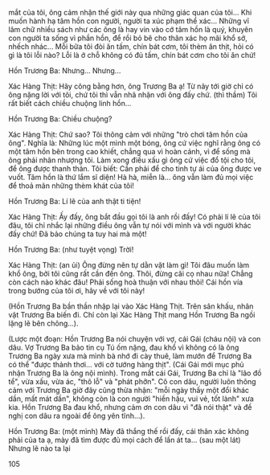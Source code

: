 mắt của tôi, ông cảm nhận thế giới này qua những giác quan của tôi... Khi muốn hành hạ tâm hồn con người, người ta xúc phạm thể xác... Những vĩ lãm chữ nhiều sách như các ông là hay vin vào cớ tâm hồn là quý, khuyên con người ta sống vì phần hồn, để rồi bỏ bê cho thân xác họ mãi khổ sở, nhếch nhác... Mỗi bữa tôi đòi ăn tấm, chín bát cơm, tôi thèm ăn thịt, hỏi có gì là tôi lỗi nào? Lỗi là ở chỗ không có đủ tấm, chín bát cơm cho tôi ăn chứ!

Hồn Trương Ba: Nhưng... Nhưng...

Xác Hàng Thịt: Hãy công bằng hơn, ông Trương Ba ạ! Từ nãy tới giờ chỉ có ông nặng lời với tôi, chứ tôi thì vẫn nhã nhặn với ông đấy chứ. (thì thầm) Tôi rất biết cách chiều chuộng linh hồn...

Hồn Trương Ba: Chiều chuộng?

Xác Hàng Thịt: Chứ sao? Tôi thông cảm với những "trò chơi tâm hồn của ông". Nghĩa là: Những lúc một mình một bóng, ông cứ việc nghĩ rằng ông có một tâm hồn bên trong cao khiết, chẳng qua vì hoàn cảnh, vì để sống mà ông phải nhân nhượng tôi. Làm xong điều xấu gì ông cứ việc đổ tội cho tôi, để ông được thanh thản. Tôi biết: Cần phải để cho tinh tự ái của ông được ve vuốt. Tâm hồn là thứ lắm sĩ diện! Hà hà, miễn là... ông vẫn làm đủ mọi việc để thoả mãn những thèm khát của tôi!

Hồn Trương Ba: Lí lẽ của anh thật ti tiện!

Xác Hàng Thịt: Ấy đấy, ông bắt đầu gọi tôi là anh rồi đấy! Có phải lí lẽ của tôi đâu, tôi chỉ nhắc lại những điều ông vẫn tự nói với mình và với người khác đấy chứ! Đã bảo chúng ta tuy hai mà một!

Hồn Trương Ba: (như tuyệt vọng) Trời!

Xác Hàng Thịt: (an ủi) Ông đừng nên tự dằn vặt làm gì! Tôi đâu muốn làm khổ ông, bởi tôi cũng rất cần đến ông. Thôi, đừng cãi cọ nhau nữa! Chẳng còn cách nào khác đâu! Phải sống hoà thuận với nhau thôi! Cái hồn vía trong bướng của tôi ơi, hãy về với tôi này!

(Hồn Trương Ba bần thần nhập lại vào Xác Hàng Thịt. Trên sân khấu, nhân vật Trương Ba biến đi. Chỉ còn lại Xác Hàng Thịt mang Hồn Trương Ba ngồi lặng lẽ bên chõng...).

(Lược một đoạn: Hồn Trương Ba nói chuyện với vợ, cái Gái (cháu nội) và con dâu. Vợ Trương Ba bảo tin cụ Tú ốm nặng, đau khổ vì không có là ông Trương Ba ngày xưa mà mình bà nhớ đi cày thuê, làm mướn để Trương Ba có thể "được thảnh thơi... với cờ tướng hàng thịt". (Cái Gái mới mục phủ nhận Trương Ba là ông nội mình). Trong mắt cái Gái, Trương Ba chỉ là "lão đồ tể", vừa xấu, vừa ác, "thô lỗ" và "phát phỡn". Cô con dâu, người luôn thông cảm với Trương Ba giờ đây cũng thừa nhận: "mỗi ngày thấy một đổi khác dần, mất mát dần", không còn là con người "hiền hậu, vui vẻ, tốt lành" xưa kia. Hồn Trương Ba đau khổ, nhưng cảm ơn con dâu vì "đã nói thật" và đề nghị con dâu ra ngoài để ông yên tĩnh...).

Hồn Trương Ba: (một mình) Mày đã thắng thế rồi đấy, cái thân xác không phải của ta ạ, mày đã tìm được đủ mọi cách để lấn át ta... (sau một lát) Nhưng lẽ nào ta lại

105